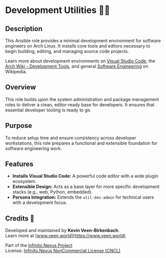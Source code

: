 # Development Utilities 👨‍💻

## Description

This Ansible role provides a minimal development environment for software engineers on Arch Linux. It installs core tools and editors necessary to begin building, editing, and managing source code projects.

Learn more about development environments on [Visual Studio Code](https://code.visualstudio.com/), the [Arch Wiki - Development Tools](https://wiki.archlinux.org/title/Development_tools), and general [Software Engineering](https://en.wikipedia.org/wiki/Software_engineering) on Wikipedia.

## Overview

This role builds upon the system administration and package management roles to deliver a clean, editor-ready base for developers. It ensures that essential developer tooling is ready to go.

## Purpose

To reduce setup time and ensure consistency across developer workstations, this role prepares a functional and extensible foundation for software engineering work.

## Features

- **Installs Visual Studio Code:** A powerful code editor with a wide plugin ecosystem.
- **Extensible Design:** Acts as a base layer for more specific development stacks (e.g., web, Python, embedded).
- **Persona Integration:** Extends the `util-dev-admin` for technical users with a development focus.

## Credits 📝

Developed and maintained by **Kevin Veen-Birkenbach**.  
Learn more at [www.veen.world](https://www.veen.world)

Part of the [Infinito.Nexus Project](https://s.infinito.nexus/code)  
License: [Infinito.Nexus NonCommercial License (CNCL)](https://s.infinito.nexus/license)
